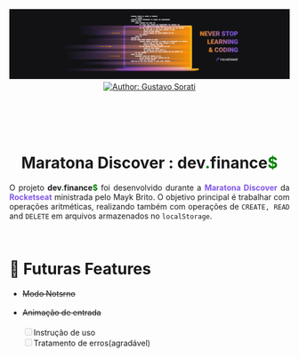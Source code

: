 <div align="center">
    <img src=".github/logo.png" alt="Maratona Discover"  />
</div>

<header align="center">
    <a align="center" href="http://github.com/gustavo-sorati">
        <img align="center" src="https://img.shields.io/badge/Author-Gustavo%20Sorati-blue?style=for-the-badge" alt="Author: Gustavo Sorati">
    </a>
</header>

&nbsp;

<div align="center">
    <h1 align="center">Maratona Discover : <strong>dev<span style="color:green">.</span>finance<span style="color:green">$</span></strong></h1>
    <p align="justify">O projeto 
    <strong>dev<span style="color:green">.</span>finance<span style="color:green">$</span></strong>
    foi desenvolvido durante a <strong><span style="color:#8257e6">Maratona Discover</span></strong>
    da <strong><span style="color:#8257e6">Rocketseat</span></strong> ministrada pelo Mayk Brito. O objetivo principal é trabalhar com operações aritméticas, realizando também com operações de  <code>CREATE, READ</code> and <code>DELETE</code> em arquivos armazenados no <code>localStorage</code>.</p>
</div>

&nbsp;
&nbsp;

# :rocket: Futuras Features

<div>
    <ul>
        <li><s>Modo Notsrno</s></li>
    <br/>
        <li><s>Animação de entrada</s></li>
    <br/>
    <input type="checkbox" disabled>Instrução de uso
    <br/>
    <input type="checkbox" disabled>Tratamento de erros(agradável)
</section>
